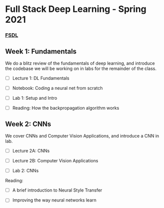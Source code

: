 # Full Stack Deep Learning - Spring 2021

### [FSDL](https://fullstackdeeplearning.com/spring2021/)




## Week 1: Fundamentals
We do a blitz review of the fundamentals of deep learning, and introduce the codebase we will be working on in labs for the remainder of the class.

- [ ] Lecture 1: DL Fundamentals

- [ ] Notebook: Coding a neural net from scratch

- [ ] Lab 1: Setup and Intro

- [ ] Reading: How the backpropagation algorithm works



## Week 2: CNNs
We cover CNNs and Computer Vision Applications, and introduce a CNN in lab.

- [ ] Lecture 2A: CNNs

- [ ] Lecture 2B: Computer Vision Applications

- [ ] Lab 2: CNNs

Reading:

- [ ] A brief introduction to Neural Style Transfer

- [ ] Improving the way neural networks learn
